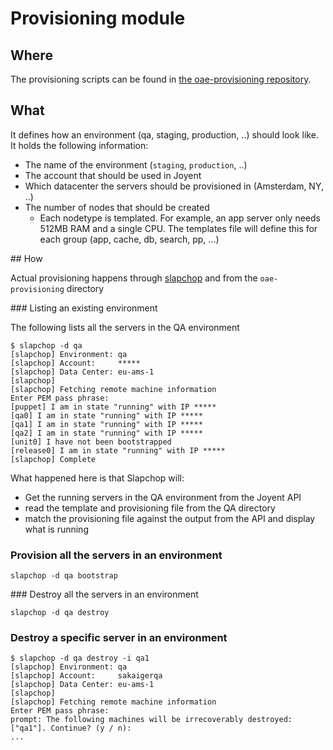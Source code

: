 # Provisioning module

## Where
The provisioning scripts can be found in [the oae-provisioning repository](https://github.com/oaeproject/oae-provisioning).

## What

It defines how an environment (qa, staging, production, ..) should look like.
It holds the following information:
 * The name of the environment (`staging`, `production`, ..)
 * The account that should be used in Joyent
 * Which datacenter the servers should be provisioned in (Amsterdam, NY, ..)
 * The number of nodes that should be created
    * Each nodetype is templated. For example, an app server only needs 512MB RAM and a single CPU.
      The templates file will define this for each group (app, cache, db, search, pp, ...)


## How

Actual provisioning happens through [slapchop](https://github.com/oaeproject/slapchop) and from the `oae-provisioning`
directory


### Listing an existing environment

The following lists all the servers in the QA environment

```
$ slapchop -d qa
[slapchop] Environment: qa
[slapchop] Account:     *****
[slapchop] Data Center: eu-ams-1
[slapchop]
[slapchop] Fetching remote machine information
Enter PEM pass phrase:
[puppet] I am in state "running" with IP *****
[qa0] I am in state "running" with IP *****
[qa1] I am in state "running" with IP *****
[qa2] I am in state "running" with IP *****
[unit0] I have not been bootstrapped
[release0] I am in state "running" with IP *****
[slapchop] Complete
```

What happened here is that Slapchop will:
 - Get the running servers in the QA environment from the Joyent API
 - read the template and provisioning file from the QA directory
 - match the provisioning file against the output from the API and display what is running

### Provision all the servers in an environment

`slapchop -d qa bootstrap`

### Destroy all the servers in an environment

`slapchop -d qa destroy`

### Destroy a specific server in an environment

```
$ slapchop -d qa destroy -i qa1
[slapchop] Environment: qa
[slapchop] Account:     sakaigerqa
[slapchop] Data Center: eu-ams-1
[slapchop]
[slapchop] Fetching remote machine information
Enter PEM pass phrase:
prompt: The following machines will be irrecoverably destroyed: ["qa1"]. Continue? (y / n):
...
```
